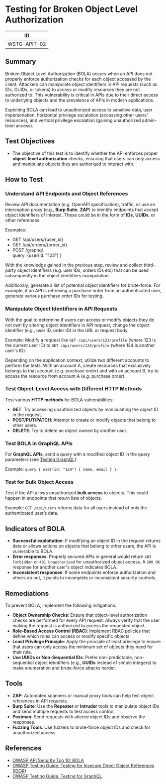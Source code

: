 # Testing for Broken Object Level Authorization

|ID          |
|------------|
|WSTG-APIT-02|

## Summary

Broken Object Level Authorization (BOLA) occurs when an API does not properly enforce authorization checks for each object accessed by the client. Attackers can manipulate object identifiers in API requests (such as IDs, GUIDs, or tokens) to access or modify resources they are not authorized to. This vulnerability is critical in APIs due to their direct access to underlying objects and the prevalence of APIs in modern applications.

Exploiting BOLA can lead to unauthorized access to sensitive data, user impersonation, horizontal privilege escalation (accessing other users' resources), and vertical privilege escalation (gaining unauthorized admin-level access).

## Test Objectives

- The objective of this test is to identify whether the API enforces proper **object-level authorization** checks, ensuring that users can only access and manipulate objects they are authorized to interact with.

## How to Test

### Understand API Endpoints and Object References

Review API documentation (e.g. OpenAPI specification), traffic, or use an interception proxy (e.g., **Burp Suite**, **ZAP**) to identify endpoints that accept object identifiers of interest. These could be in the form of **IDs**, **UUIDs**, or other references.

Examples:

- GET /api/users/{user_id}
- GET /api/orders/{order_id}
- POST /graphql\
        query: {user(id: "123") }

With the knowledge gained in the previous step, review and collect third-party object identifiers (e.g. user IDs, orders IDs etc) that can be used subsequently in the object identifiers manipulation.

Additionaly, generate a list of potential object identifiers for brute-force. For example, if an API is retrieving a purchase order from an authenticated user, generate various purchase order IDs for testing.

### Manipulate Object Identifiers in API Requests

With the goal to determine if users can access or modify objects they do not own by altering object identifiers in API request, change the object identifier (e.g., user ID, order ID) in the URL or request body.
  
Example: Modify a request like `GET /api/users/123/profile` (where 123 is the current user ID) to `GET /api/users/124/profile` (where 124 is another user's ID).

Depending on the application context, utilize two different accounts to perform the tests. With an account A, create resources that exclusively belongs to that account (e.g. purchase order) and with an account B, try to access the resource from account A (e.g. purchase order).

### Test Object-Level Access with Different HTTP Methods

Test various **HTTP methods** for BOLA vulnerabilities:

- **GET**: Try accessing unauthorized objects by manipulating the object ID in the request.
- **POST/PUT/PATCH**: Attempt to create or modify objects that belong to other users.
- **DELETE**: Try to delete an object owned by another user.

### Test BOLA in GraphQL APIs

For **GraphQL APIs**, send a query with a modified object ID in the query parameters (see [Testing GraphQL](https://owasp.org/www-project-web-security-testing-guide/stable/4-Web_Application_Security_Testing/12-API_Testing/01-Testing_GraphQL)):

Example: `query { user(id: "124") { name, email } }`.

### Test for Bulk Object Access

Test if the API allows unauthorized **bulk access** to objects. This could happen in endpoints that return lists of objects.

Example: `GET /api/users` returns data for all users instead of only the authenticated user’s data.

## Indicators of BOLA

- **Successful exploitation**: If modifying an object ID in the request returns data or allows actions on objects that belong to other users, the API is vulnerable to BOLA.
- **Error responses**: Properly secured APIs in general would return `403 Forbidden` or `401 Unauthorized` for unauthorized object access. A `200 OK` response for another user's object indicates BOLA.
- **Inconsistent responses**: If some endpoints enforce authorization and others do not, it points to incomplete or inconsistent security controls.

## Remediations

To prevent BOLA, implement the following mitigations:

- **Object Ownership Checks**: Ensure that object-level authorization checks are performed for every API request. Always verify that the user making the request is authorized to access the requested object.
- **Role-Based Access Control (RBAC)**: Implement RBAC policies that define which roles can access or modify specific objects.
- **Least Privilege Principle**: Apply the principle of least privilege to ensure that users can only access the minimum set of objects they need for their role.
- **Use UUIDs or Non-Sequential IDs**: Prefer non-predictable, non-sequential object identifiers (e.g., **UUIDs** instead of simple integers) to make enumeration and brute-force attacks harder.

## Tools

- **ZAP**: Automated scanners or manual proxy tools can help test object references in API requests.
- **Burp Suite**: Use the **Repeater** or **Intruder** tools to manipulate object IDs and send multiple requests to test access control.
- **Postman**: Send requests with altered object IDs and observe the responses.
- **Fuzzing Tools**: Use fuzzers to brute-force object IDs and check for unauthorized access.

## References

- [OWASP API Security Top 10: BOLA](https://owasp.org/API-Security/editions/2023/en/0xa1-broken-object-level-authorization/)
- [OWASP Testing Guide: Testing for Insecure Direct Object References (IDOR)](https://owasp.org/www-project-web-security-testing-guide/stable/4-Web_Application_Security_Testing/05-Authorization_Testing/04-Testing_for_Insecure_Direct_Object_References)
- [OWASP Testing Guide: Testing for GraphQL](https://owasp.org/www-project-web-security-testing-guide/stable/4-Web_Application_Security_Testing/12-API_Testing/01-Testing_GraphQL)  
